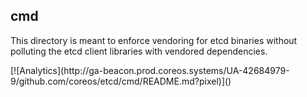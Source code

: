 ## cmd

This directory is meant to enforce vendoring for etcd binaries without polluting
the etcd client libraries with vendored dependencies.

<!-- BEGIN ANALYTICS --> [![Analytics](http://ga-beacon.prod.coreos.systems/UA-42684979-9/github.com/coreos/etcd/cmd/README.md?pixel)]() <!-- END ANALYTICS -->
